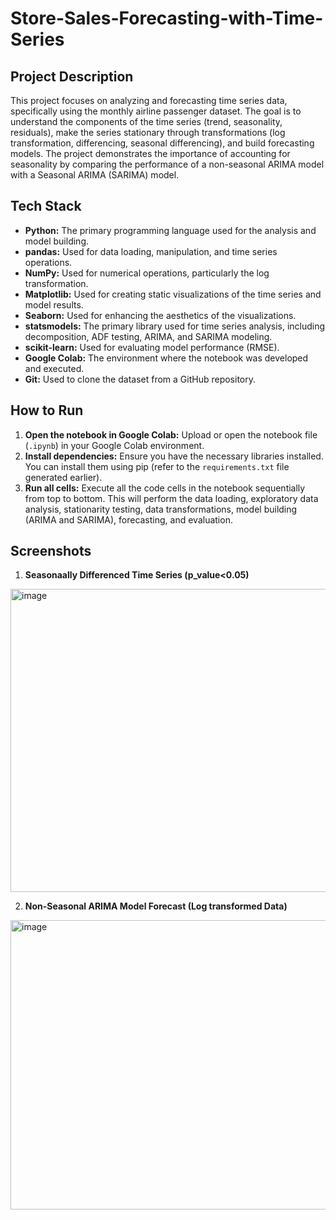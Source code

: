 # Store-Sales-Forecasting-with-Time-Series

## Project Description

This project focuses on analyzing and forecasting time series data, specifically using the monthly airline passenger dataset. The goal is to understand the components of the time series (trend, seasonality, residuals), make the series stationary through transformations (log transformation, differencing, seasonal differencing), and build forecasting models. The project demonstrates the importance of accounting for seasonality by comparing the performance of a non-seasonal ARIMA model with a Seasonal ARIMA (SARIMA) model.

## Tech Stack

* **Python:** The primary programming language used for the analysis and model building.
* **pandas:** Used for data loading, manipulation, and time series operations.
* **NumPy:** Used for numerical operations, particularly the log transformation.
* **Matplotlib:** Used for creating static visualizations of the time series and model results.
* **Seaborn:** Used for enhancing the aesthetics of the visualizations.
* **statsmodels:** The primary library used for time series analysis, including decomposition, ADF testing, ARIMA, and SARIMA modeling.
* **scikit-learn:** Used for evaluating model performance (RMSE).
* **Google Colab:** The environment where the notebook was developed and executed.
* **Git:** Used to clone the dataset from a GitHub repository.

## How to Run

1. **Open the notebook in Google Colab:** Upload or open the notebook file (`.ipynb`) in your Google Colab environment.
2. **Install dependencies:** Ensure you have the necessary libraries installed. You can install them using pip (refer to the `requirements.txt` file generated earlier).
3. **Run all cells:** Execute all the code cells in the notebook sequentially from top to bottom. This will perform the data loading, exploratory data analysis, stationarity testing, data transformations, model building (ARIMA and SARIMA), forecasting, and evaluation.

## Screenshots

1. **Seasonaally Differenced Time Series (p_value<0.05)**

<img width="676" height="485" alt="image" src="https://github.com/user-attachments/assets/29ab8291-c8dc-4c79-8269-27322ea1228f" />

2. **Non-Seasonal ARIMA Model Forecast (Log transformed Data)**

<img width="878" height="463" alt="image" src="https://github.com/user-attachments/assets/925edcb9-7580-4fc2-9181-1267187828e4" />
